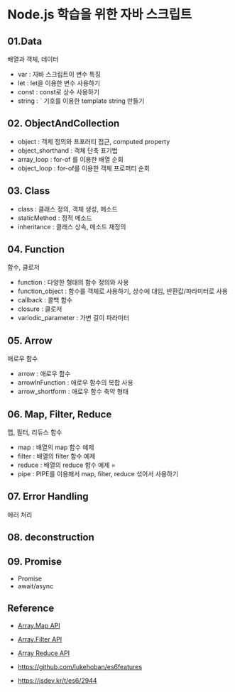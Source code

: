 # Node.js 학습을 위한 자바 스크립트

## 01.Data

배열과 객체, 데이터

- var : 자바 스크립트이 변수 특징
- let : let을 이용한 변수 사용하기
- const : const로 상수 사용하기
- string : ` 기호를 이용한 template string 만들기

## 02. ObjectAndCollection

- object : 객제 정의와 프포러티 접근, computed property
- object_shorthand : 객체 단축 표기법
- array_loop : for-of 를 이용한 배열 순회
- object_loop : for-of를 이용한 객체 프로퍼티 순회

## 03. Class

- class : 클래스 정의, 객체 생성, 메소드
- staticMethod : 정적 메소드
- inheritance : 클래스 상속, 메소드 재정의

## 04. Function

함수, 클로저

- function : 다양한 형태의 함수 정의와 사용
- function_object : 함수를 객체로 사용하기, 상수에 대입, 반환값/파라미터로 사용
- callback : 콜백 함수
- closure : 클로저
- variodic_parameter : 가변 길이 파라미터

## 05. Arrow

애로우 함수

- arrow : 애로우 함수
- arrowInFunction : 애로우 함수의 복합 사용
- arrow_shortform : 애로우 함수 축약 형태

## 06. Map, Filter, Reduce

맵, 필터, 리듀스 함수

- map : 배열의 map 함수 예제
- filter : 배열의 filter 함수 예제
- reduce : 배열의 reduce 함수 예제 =
- pipe : PIPE를 이용해서 map, filter, reduce 섞어서 사용하기

## 07. Error Handling

에러 처리

## 08. deconstruction


## 09. Promise

- Promise
- await/async

## Reference


- [Array.Map API](https://developer.mozilla.org/ko/docs/Web/JavaScript/Reference/Global_Objects/Array/map)

- [Array.Filter API](https://developer.mozilla.org/ko/docs/Web/JavaScript/Reference/Global_Objects/Array/filter)

- [Array Reduce API](https://developer.mozilla.org/ko/docs/Web/JavaScript/Reference/Global_Objects/Array/Reduce)

- https://github.com/lukehoban/es6features
- https://jsdev.kr/t/es6/2944
